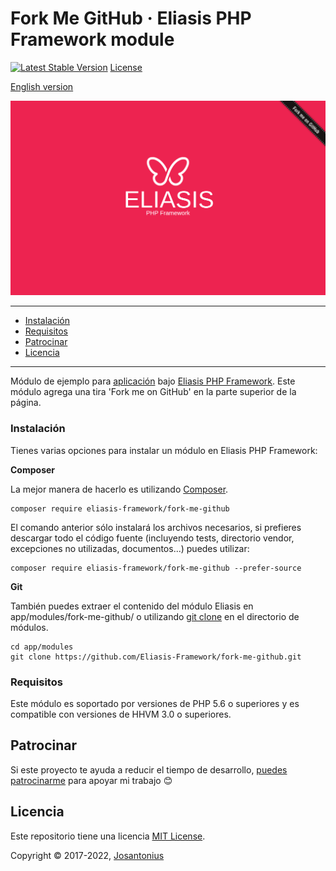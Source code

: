 # Fork Me GitHub · Eliasis PHP Framework module

[![Latest Stable Version](https://poser.pugx.org/eliasis-framework/app/v/stable)](https://packagist.org/packages/eliasis-framework/fork-me-github)
[License](https://poser.pugx.org/eliasis-framework/fork-me-github/license)

[English version](README.md)

![image](https://github.com/Eliasis-Framework/Eliasis/blob/master/resources/eliasis-php-framework.png)

---

- [Instalación](#instalación)
- [Requisitos](#requisitos)
- [Patrocinar](#patrocinar)
- [Licencia](#licencia)

---
Módulo de ejemplo para [aplicación](https://github.com/Eliasis-Framework/App) bajo [Eliasis PHP Framework](https://github.com/Eliasis-Framework/Eliasis).
Este módulo agrega una tira 'Fork me on GitHub' en la parte superior de la página.

### Instalación

Tienes varias opciones para instalar un módulo en Eliasis PHP Framework:

**Composer**

La mejor manera de hacerlo es utilizando [Composer](http://getcomposer.org/download/).

    composer require eliasis-framework/fork-me-github

El comando anterior sólo instalará los archivos necesarios, si prefieres descargar todo el código fuente (incluyendo tests, directorio vendor, excepciones no utilizadas, documentos...) puedes utilizar:

    composer require eliasis-framework/fork-me-github --prefer-source

**Git**

También puedes extraer el contenido del módulo Eliasis en app/modules/fork-me-github/ o utilizando [git clone](http://www.kernel.org/pub/software/scm/git/docs/git-clone.html) en el directorio de módulos.

    cd app/modules
    git clone https://github.com/Eliasis-Framework/fork-me-github.git

### Requisitos

Este módulo es soportado por versiones de PHP 5.6 o superiores y es compatible con versiones de HHVM 3.0 o superiores.

## Patrocinar

Si este proyecto te ayuda a reducir el tiempo de desarrollo,
[puedes patrocinarme](https://github.com/josantonius/lang/es-ES/README.md#patrocinar)
para apoyar mi trabajo :blush:

## Licencia

Este repositorio tiene una licencia [MIT License](LICENSE).

Copyright © 2017-2022, [Josantonius](https://github.com/josantonius/lang/es-ES/README.md#contacto)
